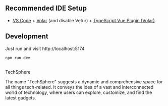 ## Recommended IDE Setup

- [VS Code](https://code.visualstudio.com/) + [Volar](https://marketplace.visualstudio.com/items?itemName=Vue.volar) (and disable Vetur) + [TypeScript Vue Plugin (Volar)](https://marketplace.visualstudio.com/items?itemName=Vue.vscode-typescript-vue-plugin).


## Development
Just run and visit http://localhost:5174

```
npm run dev
```

##
TechSphere

The name "TechSphere" suggests a dynamic and comprehensive space for all things tech-related. It conveys the idea of a vast and interconnected world of technology, where users can explore, customize, and find the latest gadgets.